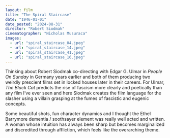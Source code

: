 ```yaml
---
layout: film
title: "The Spiral Staircase"
date: "1946-01-01"
date_posted: "2024-08-31"
director: "Robert Siodmak"
cinematographer: "Nicholas Musuraca"
images:
  - url: "spiral_staircase_04.jpeg"
  - url: "spiral_staircase_14.jpeg"
  - url: "spiral_staircase_41.jpeg"
  - url: "spiral_staircase_16.jpeg"
---
```


Thinking about Robert Siodmak co-directing with Edgar G. Ulmar in *People On Sunday* in Germany years earlier and both of them producing two weirdly prescient films set in locked houses later in their careers. For Ulmar, *The Black Cat* predicts the rise of fascism more clearly and poetically than any film I’ve ever seen and here Siodmak creates the film language for the slasher using a villain grasping at the fumes of fascistic and eugenic concepts. 

Some beautiful shots, fun character dynamics and I thought the Ethel Barrymore dementia / soothsayer element was really well acted and written. A woman whose intuition has always been sharp but becomes marginalized and discredited through affliction, which feels like the overarching theme.